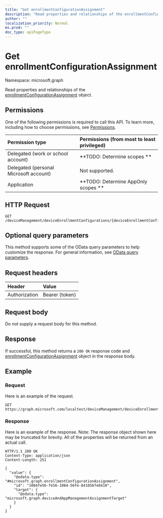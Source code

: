```yaml
---
title: "Get enrollmentConfigurationAssignment"
description: "Read properties and relationships of the enrollmentConfigurationAssignment object."
author: ""
localization_priority: Normal
ms.prod: ""
doc_type: apiPageType
---
```


# Get enrollmentConfigurationAssignment

Namespace: microsoft.graph

Read properties and relationships of the [enrollmentConfigurationAssignment](../resources/enrollmentconfigurationassignment.md) object.

## Permissions
One of the following permissions is required to call this API. To learn more, including how to choose permissions, see [Permissions](/concepts/permissions-reference.md).

|Permission type|Permissions (from most to least privileged)|
|:---|:---|
|Delegated (work or school account)|**TODO: Determine scopes **|
|Delegated (personal Microsoft account)|Not supported.|
|Application|**TODO: Determine AppOnly scopes **|

## HTTP Request
<!-- {
  "blockType": "ignored"
}
-->
``` http
GET /deviceManagement/deviceEnrollmentConfigurations/{deviceEnrollmentConfigurationId}/assignments/{enrollmentConfigurationAssignmentId}
```

## Optional query parameters
This method supports some of the OData query parameters to help customize the response. For general information, see [OData query parameters](/graph/query-parameters).

## Request headers
|Header|Value|
|:---|:---|
|Authorization|Bearer {token}|

## Request body
Do not supply a request body for this method.

## Response
If successful, this method returns a `200 OK` response code and [enrollmentConfigurationAssignment](../resources/enrollmentconfigurationassignment.md) object in the response body.

## Example

### Request
Here is an example of the request.
<!-- {
  "blockType": "request",
  "name": "get_enrollmentconfigurationassignment"
}
-->
``` http
GET https://graph.microsoft.com/localtest/deviceManagement/deviceEnrollmentConfigurations/{deviceEnrollmentConfigurationId}/assignments/{enrollmentConfigurationAssignmentId}
```

### Response
Here is an example of the response. Note: The response object shown here may be truncated for brevity. All of the properties will be returned from an actual call.
<!-- {
  "blockType": "response",
  "truncated": true,
  "@odata.type": "microsoft.graph.enrollmentConfigurationAssignment"
}
-->
``` http
HTTP/1.1 200 OK
Content-Type: application/json
Content-Length: 251

{
  "value": {
    "@odata.type": "#microsoft.graph.enrollmentConfigurationAssignment",
    "id": "1084fe56-fe56-1084-56fe-841056fe8410",
    "target": {
      "@odata.type": "microsoft.graph.deviceAndAppManagementAssignmentTarget"
    }
  }
}
```

